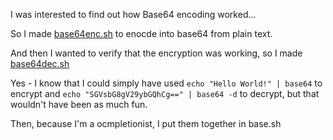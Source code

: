 I was interested to find out how Base64 encoding worked... 

So I made [base64enc.sh](https://github.com/Blyzz616/base64-Encoder/blob/main/base64enc.sh) to enocde into base64 from plain text.

And then I wanted to verify that the encryption was working, so I made [base64dec.sh](https://github.com/Blyzz616/base64-Encoder/blob/main/base64dec.sh)

Yes - I know that I could simply have used `echo "Hello World!" | base64` to encrypt and `echo "SGVsbG8gV29ybGQhCg==" | base64 -d` to decrypt, but that wouldn't have been as much fun.

Then, because I'm a ocmpletionist, I put them together in base.sh
